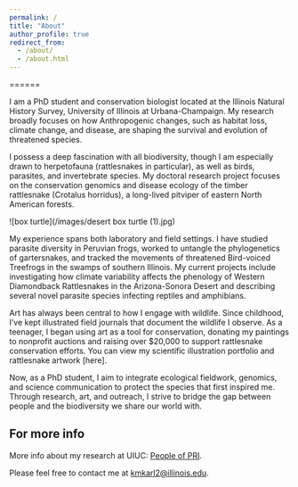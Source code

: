 ```yaml
---
permalink: /
title: "About"
author_profile: true
redirect_from: 
  - /about/
  - /about.html
---
```

======


I am a PhD student and conservation biologist located at the Illinois Natural History Survey, University of Illinois at Urbana-Champaign. My research broadly focuses on how Anthropogenic changes, such as habitat loss, climate change, and disease, are shaping the survival and evolution of threatened species. 

I possess a deep fascination with all biodiversity, though I am especially drawn to herpetofauna (rattlesnakes in particular), as well as birds, parasites, and invertebrate species. My doctoral research project focuses on the conservation genomics and disease ecology of the timber rattlesnake (Crotalus horridus), a long-lived pitviper of eastern North American forests.                              

![box turtle](/images/desert box turtle (1).jpg)

My experience spans both laboratory and field settings. I have studied parasite diversity in Peruvian frogs, worked to untangle the phylogenetics of gartersnakes, and tracked the movements of threatened Bird-voiced Treefrogs in the swamps of southern Illinois. My current projects include investigating how climate variability affects the phenology of Western Diamondback Rattlesnakes in the Arizona-Sonora Desert and describing several novel parasite species infecting reptiles and amphibians.

Art has always been central to how I engage with wildlife. Since childhood, I’ve kept illustrated field journals that document the wildlife I observe. As a teenager, I began using art as a tool for conservation, donating my paintings to nonprofit auctions and raising over $20,000 to support rattlesnake conservation efforts. You can view my scientific illustration portfolio and rattlesnake artwork [here].

Now, as a PhD student, I aim to integrate ecological fieldwork, genomics, and science communication to protect the species that first inspired me. Through research, art, and outreach, I strive to bridge the gap between people and the biodiversity we share our world with.


For more info
------
More info about my research at UIUC: [People of PRI](https://blogs.illinois.edu/view/8126/1187534807).

Please feel free to contact me at kmkarl2@illinois.edu.
